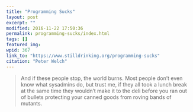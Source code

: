 ```yaml
---
title: "Programming Sucks"
layout: post
excerpt: ""
modified: 2016-11-22 17:50:36
permalink: programming-sucks/index.html
tags: []
featured_img:
wpid: 367
link_to: "https://www.stilldrinking.org/programming-sucks"
citation: "Peter Welch"
---
```



> And if these people stop, the world burns. Most people don’t even know what sysadmins do, but trust me, if they all took a lunch break at the same time they wouldn’t make it to the deli before you ran out of bullets protecting your canned goods from roving bands of mutants.
